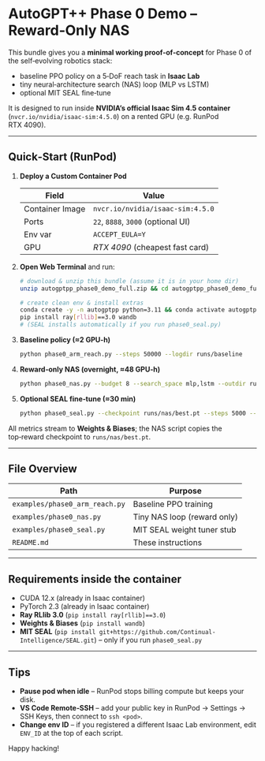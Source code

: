 
# AutoGPT++ Phase 0 Demo – Reward‑Only NAS

This bundle gives you a **minimal working proof‑of‑concept** for Phase 0 of the
self‑evolving robotics stack:

* baseline PPO policy on a 5‑DoF reach task in **Isaac Lab**
* tiny neural‑architecture search (NAS) loop (MLP vs LSTM)
* optional MIT SEAL fine‑tune

It is designed to run inside **NVIDIA’s official Isaac Sim 4.5 container**
(`nvcr.io/nvidia/isaac-sim:4.5.0`) on a rented GPU (e.g. RunPod RTX 4090).

---

## Quick‑Start (RunPod)

1. **Deploy a Custom Container Pod**

   | Field | Value |
   |-------|-------|
   | Container Image | `nvcr.io/nvidia/isaac-sim:4.5.0` |
   | Ports | `22`, `8888`, `3000` (optional UI) |
   | Env var | `ACCEPT_EULA=Y` |
   | GPU | *RTX 4090* (cheapest fast card) |

2. **Open Web Terminal** and run:

   ```bash
   # download & unzip this bundle (assume it is in your home dir)
   unzip autogptpp_phase0_demo_full.zip && cd autogptpp_phase0_demo_full/examples

   # create clean env & install extras
   conda create -y -n autogptpp python=3.11 && conda activate autogptpp
   pip install ray[rllib]==3.0 wandb
   # (SEAL installs automatically if you run phase0_seal.py)
   ```

3. **Baseline policy (≈2 GPU‑h)**  
   ```bash
   python phase0_arm_reach.py --steps 50000 --logdir runs/baseline
   ```

4. **Reward‑only NAS (overnight, ≈48 GPU‑h)**  
   ```bash
   python phase0_nas.py --budget 8 --search_space mlp,lstm --outdir runs/nas
   ```

5. **Optional SEAL fine‑tune (≈30 min)**  
   ```bash
   python phase0_seal.py --checkpoint runs/nas/best.pt --steps 5000 --outdir runs/seal
   ```

All metrics stream to **Weights & Biases**; the NAS script copies the
top‑reward checkpoint to `runs/nas/best.pt`.

---

## File Overview

| Path | Purpose |
|------|---------|
| `examples/phase0_arm_reach.py` | Baseline PPO training |
| `examples/phase0_nas.py` | Tiny NAS loop (reward only) |
| `examples/phase0_seal.py` | MIT SEAL weight tuner stub |
| `README.md` | These instructions |

---

## Requirements inside the container

* CUDA 12.x (already in Isaac container)
* PyTorch 2.3 (already in Isaac container)
* **Ray RLlib 3.0** (`pip install ray[rllib]==3.0`)
* **Weights & Biases** (`pip install wandb`)
* **MIT SEAL** (`pip install git+https://github.com/Continual-Intelligence/SEAL.git`) – only if you run `phase0_seal.py`

---

## Tips

* **Pause pod when idle** – RunPod stops billing compute but keeps your disk.  
* **VS Code Remote‑SSH** – add your public key in RunPod → Settings → SSH Keys, then connect to `ssh <pod>`.  
* **Change env ID** – if you registered a different Isaac Lab environment, edit `ENV_ID` at the top of each script.

Happy hacking!
